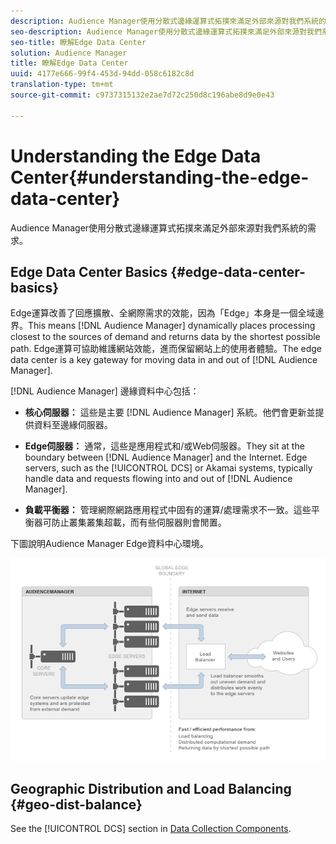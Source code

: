 ```yaml
---
description: Audience Manager使用分散式邊緣運算式拓撲來滿足外部來源對我們系統的需求。
seo-description: Audience Manager使用分散式邊緣運算式拓撲來滿足外部來源對我們系統的需求。
seo-title: 瞭解Edge Data Center
solution: Audience Manager
title: 瞭解Edge Data Center
uuid: 4177e666-99f4-453d-94dd-058c6182c8d
translation-type: tm+mt
source-git-commit: c9737315132e2ae7d72c250d8c196abe8d9e0e43

---
```



# Understanding the Edge Data Center{#understanding-the-edge-data-center}

Audience Manager使用分散式邊緣運算式拓撲來滿足外部來源對我們系統的需求。

## Edge Data Center Basics {#edge-data-center-basics}

<!-- 

c_compedge.xml

 -->

Edge運算改善了回應擴散、全網際需求的效能，因為「Edge」本身是一個全域邊界。This means [!DNL Audience Manager] dynamically places processing closest to the sources of demand and returns data by the shortest possible path. Edge運算可協助維護網站效能，進而保留網站上的使用者體驗。The edge data center is a key gateway for moving data in and out of [!DNL Audience Manager].

[!DNL Audience Manager] 邊緣資料中心包括：

* **核心伺服器：** 這些是主要 [!DNL Audience Manager] 系統。他們會更新並提供資料至邊緣伺服器。

* **Edge伺服器：** 通常，這些是應用程式和/或Web伺服器。They sit at the boundary between [!DNL Audience Manager] and the Internet. Edge servers, such as the [!UICONTROL DCS] or Akamai systems, typically handle data and requests flowing into and out of [!DNL Audience Manager].

* **負載平衡器：** 管理網際網路應用程式中固有的運算/處理需求不一致。這些平衡器可防止叢集叢集超載，而有些伺服器則會閒置。

下圖說明Audience Manager Edge資料中心環境。

![](assets/edge_data_center.png)

## Geographic Distribution and Load Balancing {#geo-dist-balance}

See the [!UICONTROL DCS] section in [Data Collection Components](../../reference/system-components/components-data-collection.md).
